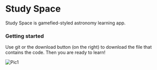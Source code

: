 # Study Space
 
Study Space is gamefied-styled astronomy learning app.

### Getting started
Use git or the download button (on the right) to download the file that contains the code. Then you are ready to learn!

![Pic1](pic1)
